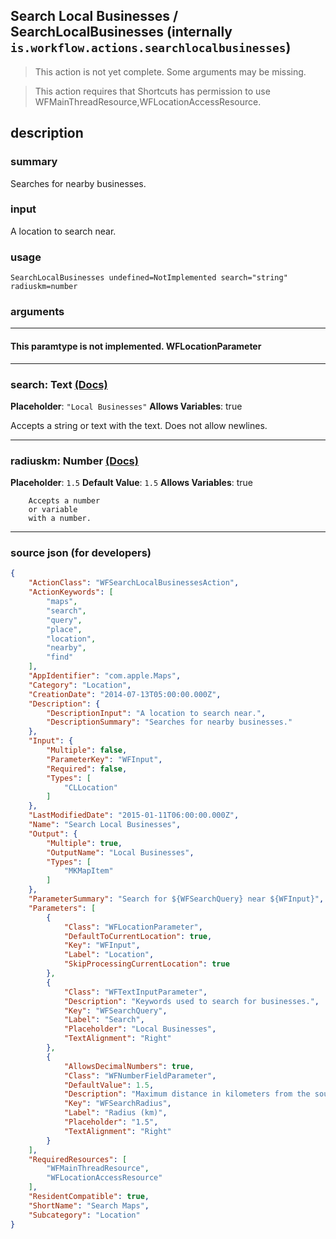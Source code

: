 
## Search Local Businesses / SearchLocalBusinesses (internally `is.workflow.actions.searchlocalbusinesses`)

> This action is not yet complete. Some arguments may be missing.

> This action requires that Shortcuts has permission to use WFMainThreadResource,WFLocationAccessResource.


## description

### summary

Searches for nearby businesses.


### input

A location to search near.


### usage
```
SearchLocalBusinesses undefined=NotImplemented search="string" radiuskm=number
```

### arguments

---

#### This paramtype is not implemented. WFLocationParameter

---

### search: Text [(Docs)](https://pfgithub.github.io/shortcutslang/gettingstarted#text-field)
**Placeholder**: `"Local Businesses"`
**Allows Variables**: true



Accepts a string 
or text
with the text. Does not allow newlines.

---

### radiuskm: Number [(Docs)](https://pfgithub.github.io/shortcutslang/gettingstarted#number-field)
**Placeholder**: `1.5`
**Default Value**: `1.5`
**Allows Variables**: true



		Accepts a number 
		or variable
		with a number.

---

### source json (for developers)

```json
{
	"ActionClass": "WFSearchLocalBusinessesAction",
	"ActionKeywords": [
		"maps",
		"search",
		"query",
		"place",
		"location",
		"nearby",
		"find"
	],
	"AppIdentifier": "com.apple.Maps",
	"Category": "Location",
	"CreationDate": "2014-07-13T05:00:00.000Z",
	"Description": {
		"DescriptionInput": "A location to search near.",
		"DescriptionSummary": "Searches for nearby businesses."
	},
	"Input": {
		"Multiple": false,
		"ParameterKey": "WFInput",
		"Required": false,
		"Types": [
			"CLLocation"
		]
	},
	"LastModifiedDate": "2015-01-11T06:00:00.000Z",
	"Name": "Search Local Businesses",
	"Output": {
		"Multiple": true,
		"OutputName": "Local Businesses",
		"Types": [
			"MKMapItem"
		]
	},
	"ParameterSummary": "Search for ${WFSearchQuery} near ${WFInput}",
	"Parameters": [
		{
			"Class": "WFLocationParameter",
			"DefaultToCurrentLocation": true,
			"Key": "WFInput",
			"Label": "Location",
			"SkipProcessingCurrentLocation": true
		},
		{
			"Class": "WFTextInputParameter",
			"Description": "Keywords used to search for businesses.",
			"Key": "WFSearchQuery",
			"Label": "Search",
			"Placeholder": "Local Businesses",
			"TextAlignment": "Right"
		},
		{
			"AllowsDecimalNumbers": true,
			"Class": "WFNumberFieldParameter",
			"DefaultValue": 1.5,
			"Description": "Maximum distance in kilometers from the source location to find businesses.",
			"Key": "WFSearchRadius",
			"Label": "Radius (km)",
			"Placeholder": "1.5",
			"TextAlignment": "Right"
		}
	],
	"RequiredResources": [
		"WFMainThreadResource",
		"WFLocationAccessResource"
	],
	"ResidentCompatible": true,
	"ShortName": "Search Maps",
	"Subcategory": "Location"
}
```
